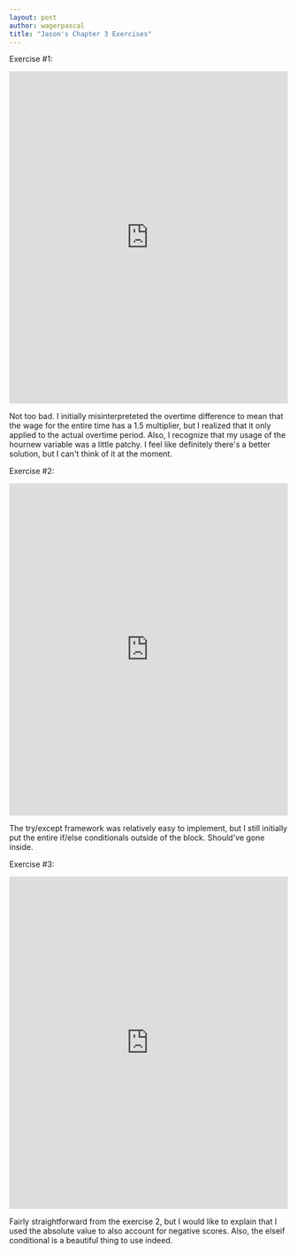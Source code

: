```yaml
---
layout: post
author: wagerpascal
title: "Jason's Chapter 3 Exercises"
---
```


Exercise #1:
<iframe src="https://trinket.io/embed/python/7a5b7f9362" width="100%" height="600" frameborder="0" marginwidth="0" marginheight="0" allowfullscreen></iframe>

Not too bad. I initially misinterpreteted the overtime difference to mean that the wage for the entire time has a 1.5 multiplier, but I realized that it only applied to the actual overtime period.
Also, I recognize that my usage of the hournew variable was a little patchy. I feel like definitely there's a better solution, but I can't think of it at the moment.

Exercise #2:
<iframe src="https://trinket.io/embed/python/f4ea738e12" width="100%" height="600" frameborder="0" marginwidth="0" marginheight="0" allowfullscreen></iframe>

The try/except framework was relatively easy to implement, but I still initially put the entire if/else conditionals outside of the block. Should've gone inside.

Exercise #3:
<iframe src="https://trinket.io/embed/python/d05a3c7f17" width="100%" height="600" frameborder="0" marginwidth="0" marginheight="0" allowfullscreen></iframe>

Fairly straightforward from the exercise 2, but I would like to explain that I used the absolute value to also account for negative scores. Also, the elseif conditional is a beautiful thing to use indeed.

